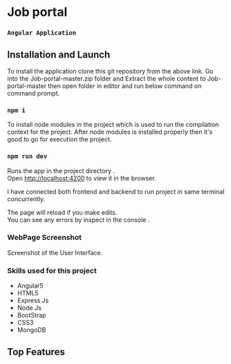 # Job portal
 
### `Angular Application`



## Installation and Launch

To install the application clone this git repository from the above link.
Go into the Job-portal-master.zip folder and Extract the whole content to Job-portal-master then open folder in editor and run below command on command prompt.

### `npm i`

To install node modules in the project which is used to run the compilation context for the project. After node modules is installed properly then it's good to go for execution the project.

### `npm run dev`

Runs the app in the project directory .<br />
Open [http://localhost:4200](http://localhost:4200) to view it in the browser.

I have connected both frontend and backend to run project in same terminal concurrently.

The page will reload if you make edits.<br />
You can see any errors by inspect in the console .

### WebPage Screenshot
Screenshot of the User Interface.



### Skills used for this project

* Angular5
* HTML5
* Express Js
* Node Js
* BootStrap
* CSS3
* MongoDB

## Top Features

